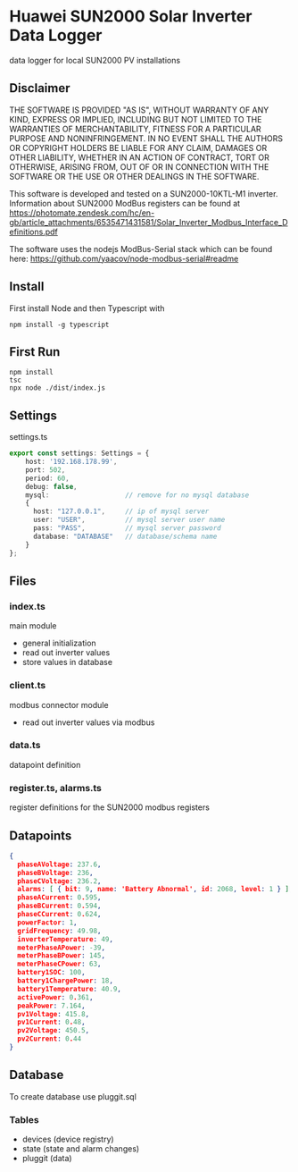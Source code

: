 # Huawei SUN2000 Solar Inverter Data Logger
data logger for local SUN2000 PV installations

## Disclaimer
THE SOFTWARE IS PROVIDED "AS IS", WITHOUT WARRANTY OF ANY KIND, EXPRESS OR IMPLIED, INCLUDING BUT NOT LIMITED TO THE WARRANTIES OF MERCHANTABILITY, FITNESS FOR A PARTICULAR PURPOSE AND NONINFRINGEMENT. IN NO EVENT SHALL THE AUTHORS OR COPYRIGHT HOLDERS BE LIABLE FOR ANY CLAIM, DAMAGES OR OTHER LIABILITY, WHETHER IN AN ACTION OF CONTRACT, TORT OR OTHERWISE, ARISING FROM, OUT OF OR IN CONNECTION WITH THE SOFTWARE OR THE USE OR OTHER DEALINGS IN THE SOFTWARE.

This software is developed and tested on a SUN2000-10KTL-M1 inverter.
Information about SUN2000 ModBus registers can be found at https://photomate.zendesk.com/hc/en-gb/article_attachments/6535471431581/Solar_Inverter_Modbus_Interface_Definitions.pdf

The software uses the nodejs ModBus-Serial stack which can be found here:
  https://github.com/yaacov/node-modbus-serial#readme

## Install
First install Node and then Typescript with
```
npm install -g typescript
```

## First Run
```
npm install
tsc
npx node ./dist/index.js
```

## Settings

settings.ts
```ts
export const settings: Settings = {
    host: '192.168.178.99',
    port: 502,
    period: 60,
    debug: false,
    mysql:                   // remove for no mysql database
    {
      host: "127.0.0.1",     // ip of mysql server
      user: "USER",          // mysql server user name
      pass: "PASS",          // mysql server password
      database: "DATABASE"   // database/schema name
    }
};
```

## Files

### index.ts
main module
- general initialization
- read out inverter values
- store values in database

### client.ts
modbus connector module
- read out inverter values via modbus

### data.ts
datapoint definition

### register.ts, alarms.ts
register definitions for the SUN2000 modbus registers

## Datapoints
```json
{
  phaseAVoltage: 237.6,
  phaseBVoltage: 236,
  phaseCVoltage: 236.2,
  alarms: [ { bit: 9, name: 'Battery Abnormal', id: 2068, level: 1 } ],
  phaseACurrent: 0.595,
  phaseBCurrent: 0.594,
  phaseCCurrent: 0.624,
  powerFactor: 1,
  gridFrequency: 49.98,
  inverterTemperature: 49,
  meterPhaseAPower: -39,
  meterPhaseBPower: 145,
  meterPhaseCPower: 63,
  battery1SOC: 100,
  battery1ChargePower: 18,
  battery1Temperature: 40.9,
  activePower: 0.361,
  peakPower: 7.164,
  pv1Voltage: 415.8,
  pv1Current: 0.48,
  pv2Voltage: 450.5,
  pv2Current: 0.44
}
```

## Database
To create database use pluggit.sql

### Tables
- devices (device registry)
- state (state and alarm changes)
- pluggit (data)